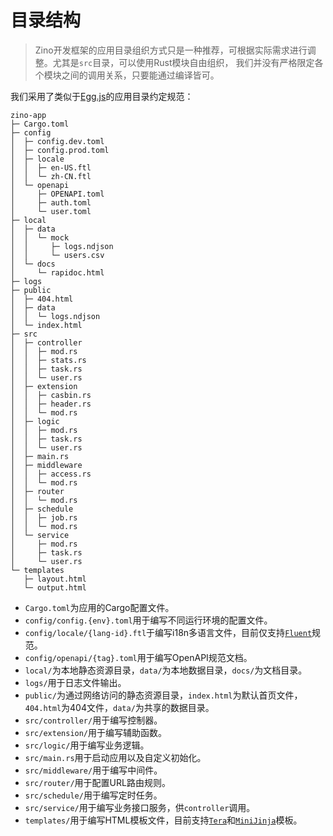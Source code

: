 # 目录结构

> Zino开发框架的应用目录组织方式只是一种推荐，可根据实际需求进行调整。尤其是`src`目录，可以使用Rust模块自由组织，
  我们并没有严格限定各个模块之间的调用关系，只要能通过编译皆可。

我们采用了类似于[Egg.js][eggjs-structure]的应用目录约定规范：

```shell
zino-app
├─ Cargo.toml
├─ config
│  ├─ config.dev.toml
│  ├─ config.prod.toml
│  ├─ locale
│  │  ├─ en-US.ftl
│  │  └─ zh-CN.ftl
│  └─ openapi
│     ├─ OPENAPI.toml
│     ├─ auth.toml
│     └─ user.toml
├─ local
│  ├─ data
│  │  └─ mock
│  │     ├─ logs.ndjson
│  │     └─ users.csv
│  └─ docs
│     └─ rapidoc.html
├─ logs
├─ public
│  ├─ 404.html
│  ├─ data
│  │  └─ logs.ndjson
│  └─ index.html
├─ src
│  ├─ controller
│  │  ├─ mod.rs
│  │  ├─ stats.rs
│  │  ├─ task.rs
│  │  └─ user.rs
│  ├─ extension
│  │  ├─ casbin.rs
│  │  ├─ header.rs
│  │  └─ mod.rs
│  ├─ logic
│  │  ├─ mod.rs
│  │  ├─ task.rs
│  │  └─ user.rs
│  ├─ main.rs
│  ├─ middleware
│  │  ├─ access.rs
│  │  └─ mod.rs
│  ├─ router
│  │  └─ mod.rs
│  ├─ schedule
│  │  ├─ job.rs
│  │  └─ mod.rs
│  └─ service
│     ├─ mod.rs
│     ├─ task.rs
│     └─ user.rs
└─ templates
   ├─ layout.html
   └─ output.html
```

* `Cargo.toml`为应用的Cargo配置文件。
* `config/config.{env}.toml`用于编写不同运行环境的配置文件。
* `config/locale/{lang-id}.ftl`于编写i18n多语言文件，目前仅支持[`Fluent`]规范。
* `config/openapi/{tag}.toml`用于编写OpenAPI规范文档。
* `local/`为本地静态资源目录，`data/`为本地数据目录，`docs/`为文档目录。
* `logs/`用于日志文件输出。
* `public/`为通过网络访问的静态资源目录，`index.html`为默认首页文件，`404.html`为404文件，`data/`为共享的数据目录。
* `src/controller/`用于编写控制器。
* `src/extension/`用于编写辅助函数。
* `src/logic/`用于编写业务逻辑。
* `src/main.rs`用于启动应用以及自定义初始化。
* `src/middleware/`用于编写中间件。
* `src/router/`用于配置URL路由规则。
* `src/schedule/`用于编写定时任务。
* `src/service/`用于编写业务接口服务，供`controller`调用。
* `templates/`用于编写HTML模板文件，目前支持[`Tera`]和[`MiniJinja`]模板。

[eggjs-structure]: https://www.eggjs.org/zh-CN/basics/structure
[`Fluent`]: https://projectfluent.org/
[`Tera`]: https://docs.rs/tera
[`MiniJinja`]: https://docs.rs/minijinja
